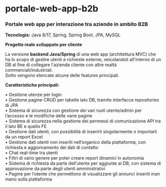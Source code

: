 # portale-web-app-b2b

<h3>Portale web app per interazione tra aziende in ambito B2B</h3>

<b>Tecnologia:</b> Java 8/17, Spring, Spring Boot, JPA, MySQL

<b>Progetto reale sviluppato per cliente</b>

La versione <b>backend Java/Spring</b> di una web app (architettura MVC) che ha lo scopo di gestire utenti e richieste esterne, veicolandoli all'interno di un DB al fine di collegare l'azienda cliente con altre realtà commerciali/industriali.<br>
Sotto vengono elencate alcune delle features principali.

<b>Caratteristiche principali:</b>

  • Gestione utenze per login<br>
  • Gestione pagine CRUD per tabelle lato DB, tramite interfacce repositories di JPA<br>
  • Sistema di sicurezza con gestione dei vari ruoli utente/admin per l’accesso e le modifiche delle varie pagine<br>
  • Sistema di sicurezza nella gestione dei permessi di comunicazione API tra il lato BE e quello FE<br>
  • Gestione dati utenti, con possibilità di inserirli singolarmente o importarli da un report Excel<br>
  • Gestione dati utenti non inseriti nell’organico della piattaforma, con richiesta e aggiornamento dei dati di contatto<br>
  • Chat real-time tra utenti<br>
  • Filtri di vario genere per poter creare report dinamici in autonomia<br>
  • Sistema di richiesta da parte dell’utente per aggiunte al DB, con sistema di approvazione da parte degli utenti amministrativi<br>
  • Pagine per l’utente che permettono di visualizzare gli annunci inseriti man mano sulla piattaforma<br>

